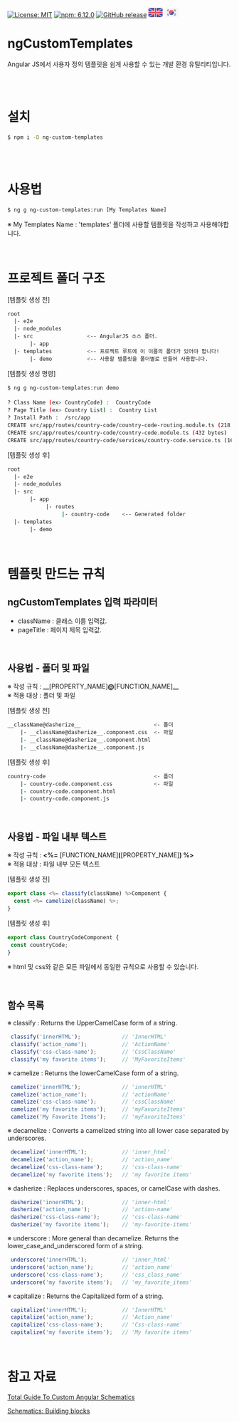 [![License: MIT](https://img.shields.io/badge/License-MIT-yellow.svg)](https://opensource.org/licenses/MIT)
[![npm: 6.12.0](https://img.shields.io/badge/npm-6.12.0-blue.svg)](https://www.npmjs.com/~shockutility)
[![GitHub release](https://img.shields.io/github/release/ShockUtility/ngCustomTemplates.svg)](https://github.com/ShockUtility/ngCustomTemplates)
[![English](https://github.com/ShockUtility/ngCustomTemplates/blob/master/res/en.png?raw=true)](https://github.com/ShockUtility/ngCustomTemplates)
[![Korea](https://github.com/ShockUtility/ngCustomTemplates/blob/master/res/kr.png?raw=true)](https://github.com/ShockUtility/ngCustomTemplates/blob/master/README_kr.md)


# ngCustomTemplates

Angular JS에서 사용자 정의 템플릿을 쉽게 사용할 수 있는 개발 환경 유틸리티입니다.

<br><br>

# 설치

```bash
$ npm i -D ng-custom-templates
```

<br><br>

# 사용법

```bash
$ ng g ng-custom-templates:run [My Templates Name]
```

※ My Templates Name : 'templates' 폴더에 사용할 템플릿을 작성하고 사용해야합니다.

<br>

# 프로젝트 폴더 구조

[템플릿 생성 전]
```bash
root
  |- e2e
  |- node_modules
  |- src                 <-- AngularJS 소스 폴더.
       |- app
  |- templates           <-- 프로젝트 루트에 이 이름의 폴더가 있어야 합니다!
       |- demo           <-- 사용할 템플릿을 폴더별로 만들어 사용합니다.
```

[템플릿 생성 명령]
```bash
$ ng g ng-custom-templates:run demo

? Class Name (ex> CountryCode) :  CountryCode
? Page Title (ex> Country List) :  Country List
? Install Path :  /src/app
CREATE src/app/routes/country-code/country-code-routing.module.ts (218 bytes)
CREATE src/app/routes/country-code/country-code.module.ts (432 bytes)
CREATE src/app/routes/country-code/services/country-code.service.ts (161 bytes)
```

[템플릿 생성 후]
```bash
root
  |- e2e
  |- node_modules
  |- src
       |- app
            |- routes
                 |- country-code	<-- Generated folder
  |- templates
       |- demo
```

<br>

# 템플릿 만드는 규칙

## ngCustomTemplates 입력 파라미터

* className : 클래스 이름 입력값.
* pageTitle : 페이지 제목 입력값.

<br>

## 사용법 - 폴더 및 파일

※ 작성 규칙 : <b>&#95;&#95;</b>&#91;PROPERTY_NAME&#93;<b>@</b>&#91;FUNCTION_NAME&#93;<b>&#95;&#95;</b><br>
※ 적용 대상 : 폴더 및 파일<br>

[템플릿 생성 전]
```bash
__className@dasherize__                       <- 폴더
    |- __className@dasherize__.component.css  <- 파일
    |- __className@dasherize__.component.html
    |- __className@dasherize__.component.js
```
[템플릿 생성 후]
```bash
country-code                                  <- 폴더
    |- country-code.component.css             <- 파일
    |- country-code.component.html
    |- country-code.component.js
```

<br>

## 사용법 - 파일 내부 텍스트

※ 작성 규칙 : <b><%=</b> &#91;FUNCTION_NAME&#93;<b>(</b>&#91;PROPERTY_NAME&#93;<b>) %></b><br>
※ 적용 대상 : 파일 내부 모든 텍스트<br>

[템플릿 생성 전]
```javascript
export class <%= classify(className) %>Component {
  const <%= camelize(className) %>;
}
```
[템플릿 생성 후]
 ```javascript
export class CountryCodeComponent {
  const countryCode;
}
```

※ html 및 css와 같은 모든 파일에서 동일한 규칙으로 사용할 수 있습니다.

<br>

## 함수 목록

※ classify : Returns the UpperCamelCase form of a string.
```javascript
 classify('innerHTML');             // 'InnerHTML'
 classify('action_name');           // 'ActionName'
 classify('css-class-name');        // 'CssClassName'
 classify('my favorite items');     // 'MyFavoriteItems'
```

※ camelize : Returns the lowerCamelCase form of a string.
```javascript
 camelize('innerHTML');             // 'innerHTML'
 camelize('action_name');           // 'actionName'
 camelize('css-class-name');        // 'cssClassName'
 camelize('my favorite items');     // 'myFavoriteItems'
 camelize('My Favorite Items');     // 'myFavoriteItems'
```

※ decamelize : Converts a camelized string into all lower case separated by underscores.
```javascript
 decamelize('innerHTML');           // 'inner_html'
 decamelize('action_name');         // 'action_name'
 decamelize('css-class-name');      // 'css-class-name'
 decamelize('my favorite items');   // 'my favorite items'
```

※ dasherize : Replaces underscores, spaces, or camelCase with dashes.
```javascript
 dasherize('innerHTML');            // 'inner-html'
 dasherize('action_name');          // 'action-name'
 dasherize('css-class-name');       // 'css-class-name'
 dasherize('my favorite items');    // 'my-favorite-items'
```

※ underscore : More general than decamelize. Returns the lower\_case\_and\_underscored form of a string.
```javascript
 underscore('innerHTML');           // 'inner_html'
 underscore('action_name');         // 'action_name'
 underscore('css-class-name');      // 'css_class_name'
 underscore('my favorite items');   // 'my_favorite_items'
```

※ capitalize : Returns the Capitalized form of a string.
```javascript
 capitalize('innerHTML');           // 'InnerHTML'
 capitalize('action_name');         // 'Action_name'
 capitalize('css-class-name');      // 'Css-class-name'
 capitalize('my favorite items');   // 'My favorite items'
```

<br>

# 참고 자료

[Total Guide To Custom Angular Schematics](https://medium.com/@tomastrajan/total-guide-to-custom-angular-schematics-5c50cf90cdb4)

[Schematics: Building blocks](https://dev.to/thisdotmedia/schematics-building-blocks-2mg3)


